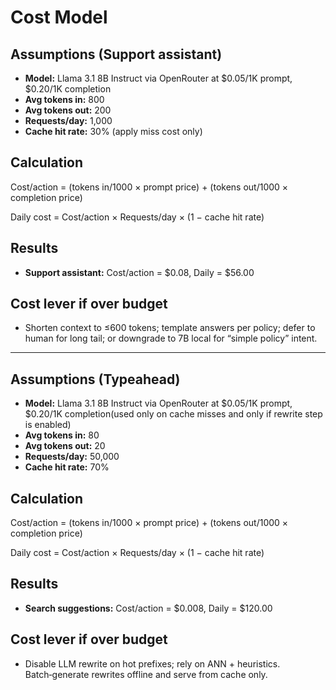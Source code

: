 
# Cost Model

## Assumptions (Support assistant)

* **Model:** Llama 3.1 8B Instruct via OpenRouter at $0.05/1K prompt, \$0.20/1K completion
* **Avg tokens in:** 800
* **Avg tokens out:** 200
* **Requests/day:** 1,000
* **Cache hit rate:** 30% (apply miss cost only)

## Calculation

Cost/action = (tokens in/1000 × prompt price) + (tokens out/1000 × completion price)

Daily cost = Cost/action × Requests/day × (1 − cache hit rate)

## Results

* **Support assistant:** Cost/action =  $0.08, Daily = $56.00

## Cost lever if over budget

* Shorten context to ≤600 tokens; template answers per policy; defer to human for long tail; or downgrade to 7B local for “simple policy” intent.

---

## Assumptions (Typeahead)

* **Model:** Llama 3.1 8B Instruct via OpenRouter at $0.05/1K prompt, $0.20/1K completion(used only on cache misses and only if rewrite step is enabled)
* **Avg tokens in:** 80
* **Avg tokens out:** 20
* **Requests/day:** 50,000
* **Cache hit rate:** 70%

## Calculation

Cost/action = (tokens in/1000 × prompt price) + (tokens out/1000 × completion price)

Daily cost = Cost/action × Requests/day × (1 − cache hit rate)

## Results

* **Search suggestions:** Cost/action = $0.008, Daily = $120.00

## Cost lever if over budget

* Disable LLM rewrite on hot prefixes; rely on ANN + heuristics. Batch‑generate rewrites offline and serve from cache only.
